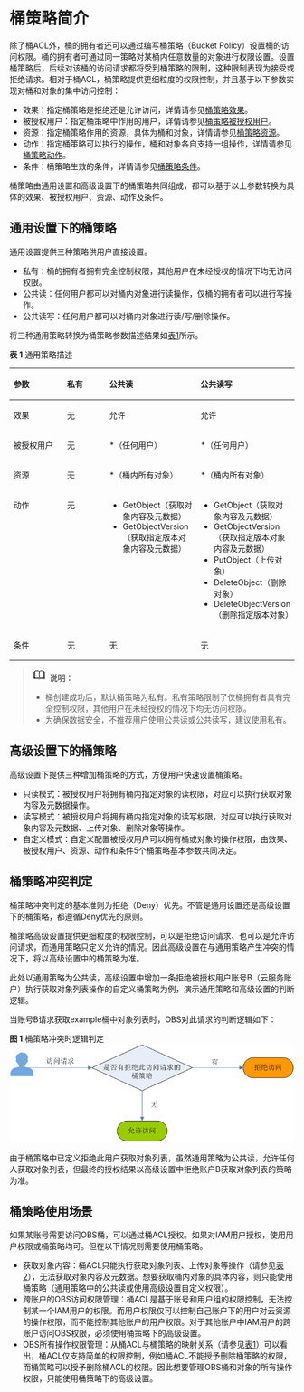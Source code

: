 # 桶策略简介<a name="zh-cn_topic_0045829071"></a>

除了桶ACL外，桶的拥有者还可以通过编写桶策略（Bucket Policy）设置桶的访问权限。桶的拥有者可通过同一策略对某桶内任意数量的对象进行权限设置。设置桶策略后，后续对该桶的访问请求都将受到桶策略的限制，这种限制表现为接受或拒绝请求。相对于桶ACL，桶策略提供更细粒度的权限控制，并且基于以下参数实现对桶和对象的集中访问控制：

-   效果：指定桶策略是拒绝还是允许访问，详情请参见[桶策略效果](桶策略效果.md)。
-   被授权用户：指定桶策略中作用的用户，详情请参见[桶策略被授权用户](桶策略被授权用户.md)。
-   资源：指定桶策略作用的资源，具体为桶和对象，详情请参见[桶策略资源](桶策略资源.md)。
-   动作：指定桶策略可以执行的操作，桶和对象各自支持一组操作，详情请参见[桶策略动作](桶策略动作.md)。
-   条件：桶策略生效的条件，详情请参见[桶策略条件](桶策略条件.md)。

桶策略由通用设置和高级设置下的桶策略共同组成，都可以基于以上参数转换为具体的效果、被授权用户、资源、动作及条件。

## 通用设置下的桶策略<a name="section17961124716190"></a>

通用设置提供三种策略供用户直接设置。

-   私有：桶的拥有者拥有完全控制权限，其他用户在未经授权的情况下均无访问权限。
-   公共读：任何用户都可以对桶内对象进行读操作，仅桶的拥有者可以进行写操作。
-   公共读写：任何用户都可以对桶内对象进行读/写/删除操作。

将三种通用策略转换为桶策略参数描述结果如[表1](#table12248152111227)所示。

**表 1**  通用策略描述

<a name="table12248152111227"></a>
<table><thead align="left"><tr id="row15249821152217"><th class="cellrowborder" valign="top" width="19%" id="mcps1.2.5.1.1"><p id="p122491621102215"><a name="p122491621102215"></a><a name="p122491621102215"></a>参数</p>
</th>
<th class="cellrowborder" valign="top" width="15%" id="mcps1.2.5.1.2"><p id="p1249182111225"><a name="p1249182111225"></a><a name="p1249182111225"></a>私有</p>
</th>
<th class="cellrowborder" valign="top" width="32%" id="mcps1.2.5.1.3"><p id="p9249112142212"><a name="p9249112142212"></a><a name="p9249112142212"></a>公共读</p>
</th>
<th class="cellrowborder" valign="top" width="34%" id="mcps1.2.5.1.4"><p id="p14249421172212"><a name="p14249421172212"></a><a name="p14249421172212"></a>公共读写</p>
</th>
</tr>
</thead>
<tbody><tr id="row724919215226"><td class="cellrowborder" valign="top" width="19%" headers="mcps1.2.5.1.1 "><p id="p102491321142216"><a name="p102491321142216"></a><a name="p102491321142216"></a>效果</p>
</td>
<td class="cellrowborder" valign="top" width="15%" headers="mcps1.2.5.1.2 "><p id="p13249112115225"><a name="p13249112115225"></a><a name="p13249112115225"></a>无</p>
</td>
<td class="cellrowborder" valign="top" width="32%" headers="mcps1.2.5.1.3 "><p id="p02496219224"><a name="p02496219224"></a><a name="p02496219224"></a>允许</p>
</td>
<td class="cellrowborder" valign="top" width="34%" headers="mcps1.2.5.1.4 "><p id="p424962162212"><a name="p424962162212"></a><a name="p424962162212"></a>允许</p>
</td>
</tr>
<tr id="row1224915215221"><td class="cellrowborder" valign="top" width="19%" headers="mcps1.2.5.1.1 "><p id="p824919216225"><a name="p824919216225"></a><a name="p824919216225"></a>被授权用户</p>
</td>
<td class="cellrowborder" valign="top" width="15%" headers="mcps1.2.5.1.2 "><p id="p913548162513"><a name="p913548162513"></a><a name="p913548162513"></a>无</p>
</td>
<td class="cellrowborder" valign="top" width="32%" headers="mcps1.2.5.1.3 "><p id="p12503210220"><a name="p12503210220"></a><a name="p12503210220"></a>*（任何用户）</p>
</td>
<td class="cellrowborder" valign="top" width="34%" headers="mcps1.2.5.1.4 "><p id="p132503214228"><a name="p132503214228"></a><a name="p132503214228"></a>*（任何用户）</p>
</td>
</tr>
<tr id="row5250121102214"><td class="cellrowborder" valign="top" width="19%" headers="mcps1.2.5.1.1 "><p id="p1625082192215"><a name="p1625082192215"></a><a name="p1625082192215"></a>资源</p>
</td>
<td class="cellrowborder" valign="top" width="15%" headers="mcps1.2.5.1.2 "><p id="p92501212228"><a name="p92501212228"></a><a name="p92501212228"></a>无</p>
</td>
<td class="cellrowborder" valign="top" width="32%" headers="mcps1.2.5.1.3 "><p id="p125022172220"><a name="p125022172220"></a><a name="p125022172220"></a>*（桶内所有对象）</p>
</td>
<td class="cellrowborder" valign="top" width="34%" headers="mcps1.2.5.1.4 "><p id="p3250112172220"><a name="p3250112172220"></a><a name="p3250112172220"></a>*（桶内所有对象）</p>
</td>
</tr>
<tr id="row14250821122214"><td class="cellrowborder" valign="top" width="19%" headers="mcps1.2.5.1.1 "><p id="p1125052118223"><a name="p1125052118223"></a><a name="p1125052118223"></a>动作</p>
</td>
<td class="cellrowborder" valign="top" width="15%" headers="mcps1.2.5.1.2 "><p id="p113541515304"><a name="p113541515304"></a><a name="p113541515304"></a>无</p>
</td>
<td class="cellrowborder" valign="top" width="32%" headers="mcps1.2.5.1.3 "><a name="ul1512955514"></a><a name="ul1512955514"></a><ul id="ul1512955514"><li>GetObject（获取对象内容及元数据）</li><li>GetObjectVersion（获取指定版本对象内容及元数据）</li></ul>
</td>
<td class="cellrowborder" valign="top" width="34%" headers="mcps1.2.5.1.4 "><a name="ul5350174995516"></a><a name="ul5350174995516"></a><ul id="ul5350174995516"><li>GetObject（获取对象内容及元数据）</li><li>GetObjectVersion（获取指定版本对象内容及元数据）</li><li>PutObject（上传对象）</li><li>DeleteObject（删除对象）</li><li>DeleteObjectVersion（删除指定版本对象）</li></ul>
</td>
</tr>
<tr id="row122501121162216"><td class="cellrowborder" valign="top" width="19%" headers="mcps1.2.5.1.1 "><p id="p22501217226"><a name="p22501217226"></a><a name="p22501217226"></a>条件</p>
</td>
<td class="cellrowborder" valign="top" width="15%" headers="mcps1.2.5.1.2 "><p id="p10924191511307"><a name="p10924191511307"></a><a name="p10924191511307"></a>无</p>
</td>
<td class="cellrowborder" valign="top" width="32%" headers="mcps1.2.5.1.3 "><p id="p132501521172219"><a name="p132501521172219"></a><a name="p132501521172219"></a>无</p>
</td>
<td class="cellrowborder" valign="top" width="34%" headers="mcps1.2.5.1.4 "><p id="p1325042111223"><a name="p1325042111223"></a><a name="p1325042111223"></a>无</p>
</td>
</tr>
</tbody>
</table>

>![](public_sys-resources/icon-note.gif) **说明：**   
>-   桶创建成功后，默认桶策略为私有。私有策略限制了仅桶拥有者具有完全控制权限，其他用户在未经授权的情况下均无访问权限。  
>-   为确保数据安全，不推荐用户使用公共读或公共读写，建议使用私有。  

## 高级设置下的桶策略<a name="section949019544197"></a>

高级设置下提供三种增加桶策略的方式，方便用户快速设置桶策略。

-   只读模式：被授权用户将拥有桶内指定对象的读权限，对应可以执行获取对象内容及元数据操作。
-   读写模式：被授权用户将拥有桶内指定对象的读写权限，对应可以执行获取对象内容及元数据、上传对象、删除对象等操作。
-   自定义模式：自定义配置被授权用户可以拥有桶或对象的操作权限，由效果、被授权用户、资源、动作和条件5个桶策略基本参数共同决定。

## 桶策略冲突判定<a name="section374610327119"></a>

桶策略冲突判定的基本准则为拒绝（Deny）优先。不管是通用设置还是高级设置下的桶策略，都遵循Deny优先的原则。

桶策略高级设置提供更细粒度的权限控制，可以是拒绝访问请求、也可以是允许访问请求，而通用策略只定义允许的情况。因此高级设置在与通用策略产生冲突的情况下，将以高级设置中的桶策略为准。

此处以通用策略为公共读，高级设置中增加一条拒绝被授权用户账号B（云服务账户）执行获取对象列表操作的自定义桶策略为例，演示通用策略和高级设置的判断逻辑。

当账号B请求获取example桶中对象列表时，OBS对此请求的判断逻辑如下：

**图 1**  桶策略冲突时逻辑判定<a name="fig14812328128"></a>  
![](figures/桶策略冲突时逻辑判定.png "桶策略冲突时逻辑判定")

由于桶策略中已定义拒绝此用户获取对象列表，虽然通用策略为公共读，允许任何人获取对象列表，但最终的授权结果以高级设置中拒绝账户B获取对象列表的策略为准。

## 桶策略使用场景<a name="section4539935104514"></a>

如果某账号需要访问OBS桶，可以通过桶ACL授权。如果对IAM用户授权，使用用户权限或桶策略均可。但在以下情况则需要使用桶策略。

-   获取对象内容：桶ACL只能执行获取对象列表、上传对象等操作（请参见[表2](桶ACL简介.md#table28226836)），无法获取对象内容及元数据。想要获取桶内对象的具体内容，则只能使用桶策略（通用策略中的公共读或使用高级设置自定义权限）。
-   跨账户的OBS访问权限管理：桶ACL是基于账号和用户组的权限控制，无法控制某一个IAM用户的权限。而用户权限仅可以控制自己账户下的用户对云资源的操作权限，而不能控制其他账户的用户权限。对于其他账户中IAM用户的跨账户访问OBS权限，必须使用桶策略下的高级设置。
-   OBS所有操作权限管理：从桶ACL与桶策略的映射关系（请参见[表1](桶ACL和桶策略的关系.md#table183716545593)）可以看出，桶ACL仅支持简单的权限控制，例如桶ACL不能授予删除桶策略的权限，而桶策略可以授予删除桶ACL的权限。因此想要管理OBS桶和对象的所有操作权限，只能使用桶策略下的高级设置。

